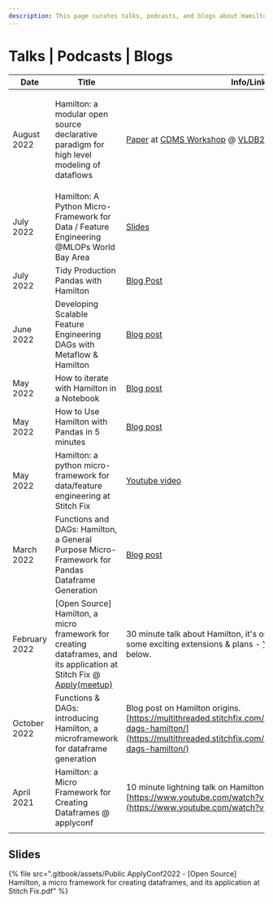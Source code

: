 ```yaml
---
description: This page curates talks, podcasts, and blogs about Hamilton
---
```


# Talks | Podcasts | Blogs

| Date          | Title                                                                                                                                                                                                                                                       | Info/Links                                                                                                                                                                                                 |
| ------------- | ----------------------------------------------------------------------------------------------------------------------------------------------------------------------------------------------------------------------------------------------------------- | ---------------------------------------------------------------------------------------------------------------------------------------------------------------------------------------------------------- |
| August 2022   | <p></p><p>Hamilton: a modular open source declarative paradigm for high level modeling of dataflows</p>                                                                                                                                                     | [Paper](https://cdmsworkshop.github.io/2022/Proceedings/ShortPapers/Paper6\_StefanKrawczyk.pdf) at [CDMS Workshop](https://cdmsworkshop.github.io/2022/overview.html) @ [VLDB2022](https://vldb.org/2022/) |
| July 2022     | Hamilton: A Python Micro-Framework for Data / Feature Engineering @MLOPs World Bay Area                                                                                                                                                                     | [Slides](https://github.com/skrawcz/talks/files/9213924/Hamilton\_.A.Python.Micro-Framework.for.Data.\_.Feature.Engineering.pdf)                                                                           |
| July 2022     | Tidy Production Pandas with Hamilton                                                                                                                                                                                                                        | [Blog Post](https://towardsdatascience.com/tidy-production-pandas-with-hamilton-3b759a2bf562)                                                                                                              |
| June 2022     | Developing Scalable Feature Engineering DAGs with Metaflow & Hamilton                                                                                                                                                                                       | [Blog post](https://outerbounds.com/blog/developing-scalable-feature-engineering-dags)                                                                                                                     |
| May 2022      | How to iterate with Hamilton in a Notebook                                                                                                                                                                                                                  | [Blog post](https://towardsdatascience.com/how-to-iterate-with-hamilton-in-a-notebook-8ec0f85851ed)                                                                                                        |
| May 2022      | How to Use Hamilton with Pandas in 5 minutes                                                                                                                                                                                                                | [Blog post](https://medium.com/@stefan.krawczyk/how-to-use-hamilton-with-pandas-in-5-minutes-89f63e5af8f5)                                                                                                 |
| May 2022      | Hamilton: a python micro-framework for data/feature engineering at Stitch Fix                                                                                                                                                                               | [Youtube video](https://www.youtube.com/watch?v=PDGIt37dov8\&ab\_channel=AICamp)                                                                                                                           |
| March 2022    | Functions and DAGs: Hamilton, a General Purpose Micro-Framework for Pandas Dataframe Generation                                                                                                                                                             | [Blog post](https://towardsdatascience.com/functions-dags-introducing-hamilton-a-microframework-for-dataframe-generation-more-8e34b84efc1d)                                                                |
| February 2022 | \[Open Source] Hamilton, a micro framework for creating dataframes, and its application at Stitch Fix @ [Apply(meetup)](https://www.applyconf.com/agenda/open-source-hamilton-a-micro-framework-for-creating-dataframes-and-its-application-at-stitch-fix/) | 30 minute talk about Hamilton, it's origin, tips on using it, and some exciting extensions & plans - [Youtube](https://www.youtube.com/watch?v=CHfrT5OVjlM). For slides, see below.                        |
| October 2022  | Functions & DAGs: introducing Hamilton, a microframework for dataframe generation                                                                                                                                                                           | Blog post on Hamilton origins. [https://multithreaded.stitchfix.com/blog/2021/10/14/functions-dags-hamilton/](https://multithreaded.stitchfix.com/blog/2021/10/14/functions-dags-hamilton/)                |
| April 2021    | Hamilton: a Micro Framework for Creating Dataframes @ applyconf                                                                                                                                                                                             | 10 minute lightning talk on Hamilton [https://www.youtube.com/watch?v=B5Zp\_30Knoo](https://www.youtube.com/watch?v=B5Zp\_30Knoo)                                                                          |
|               |                                                                                                                                                                                                                                                             |                                                                                                                                                                                                            |

## Slides



{% file src=".gitbook/assets/Public ApplyConf2022 - [Open Source] Hamilton, a micro framework for creating dataframes, and its application at Stitch Fix.pdf" %}
